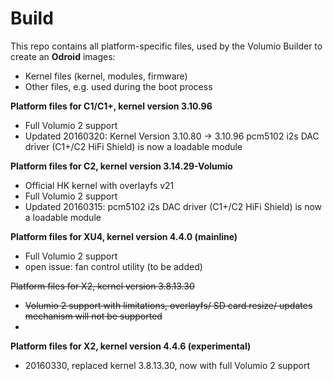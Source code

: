 Build
=====

This repo contains all platform-specific files, used by the Volumio Builder to create an **Odroid** images:

- Kernel files (kernel, modules, firmware)
- Other files, e.g. used during the boot process

**Platform files for C1/C1+, kernel version 3.10.96**
- Full Volumio 2 support
- Updated 20160320: Kernel Version 3.10.80 -> 3.10.96
                    pcm5102 i2s DAC driver (C1+/C2 HiFi Shield) is now a loadable module

**Platform files for C2, kernel version 3.14.29-Volumio**
- Official HK kernel with overlayfs v21
- Full Volumio 2 support
- Updated 20160315: pcm5102 i2s DAC driver (C1+/C2 HiFi Shield) is now a loadable module

**Platform files for XU4, kernel version 4.4.0 (mainline)**
- Full Volumio 2 support  
- open issue: fan control utility (to be added)

~~Platform files for X2, kernel version 3.8.13.30~~
- ~~Volumio 2 support with limitations, overlayfs/ SD card resize/ updates~~ 
  ~~mechanism will not be supported~~
- 
**Platform files for X2, kernel version 4.4.6 (experimental)**
- 20160330, replaced kernel 3.8.13.30, now with full Volumio 2 support
